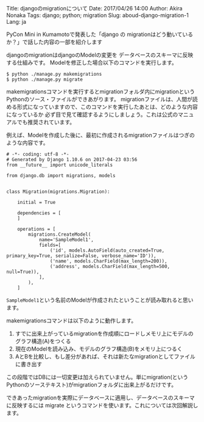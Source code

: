 Title: djangoのmigrationについて
Date: 2017/04/26 14:00
Author: Akira Nonaka
Tags: django; python; migration
Slug: aboud-django-migration-1
Lang: ja

PyCon Mini in Kumamotoで発表した「django の migrationはどう動いているか？」で話した内容の一部を紹介します

djangoのmigrationはdjangoのModelの変更を データベースのスキーマに反映する仕組みです。
Modelを修正した場合以下のコマンドを実行します。

```
$ python ./manage.py makemigrations
$ python ./manage.py migrate
```

makemigrationsコマンドを実行するとmigrationフォルダ内にmigrationというPythonのソース・ファイルができあがります。
migrationファイルは、人間が読める形式になっていますので、このコマンドを実行したあとは、どのような内容になっているか
必ず目で見て確認するようにしましょう。これは公式のマニュアルでも推奨されています。

例えば、Modelを作成した後に、最初に作成されるmigrationファイルはつぎのような内容です。
```
# -*- coding: utf-8 -*-
# Generated by Django 1.10.6 on 2017-04-23 03:56
from __future__ import unicode_literals

from django.db import migrations, models


class Migration(migrations.Migration):

    initial = True

    dependencies = [
    ]

    operations = [
        migrations.CreateModel(
            name='SampleModel1',
            fields=[
                ('id', models.AutoField(auto_created=True, primary_key=True, serialize=False, verbose_name='ID')),
                ('name', models.CharField(max_length=200)),
                ('address', models.CharField(max_length=500, null=True)),
            ],
        ),
    ]
```
`SampleModel1`という名前のModelが作成されたということが読み取れると思います。

makemigrationsコマンドは以下のように動作します。

1. すでに出来上がっているmigrationを作成順にロードしメモリ上にモデルのグラフ構造(A)をつくる
2. 現在のModelを読み込み、モデルのグラフ構造(B)をメモリ上につるく
3. AとBを比較し、もし差分があれば、それは新たなmigrationとしてファイルに書き出す

この段階ではDBには一切変更は加えられていません。単にmigration(というPythonのソーステキスト)がmigrationフォルダに出来上がるだけです。

できあったmigrationを実際にデータベースに適用し、データベースのスキーマに反映するには migrate というコマンドを使います。これについては次回解説します。



